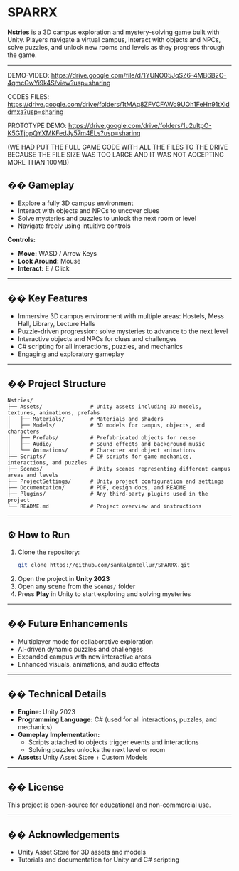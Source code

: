 # SPARRX

**Nstries** is a 3D campus exploration and mystery-solving game built with Unity. Players navigate a virtual campus, interact with objects and NPCs, solve puzzles, and unlock new rooms and levels as they progress through the game.

---

DEMO-VIDEO: https://drive.google.com/file/d/1YUNO05JqSZ6-4MB6B2O-4qmcGwYi9k4S/view?usp=sharing

CODES FILES: https://drive.google.com/drive/folders/1tMAg8ZFVCFAWo9UOh1FeHn91tXlddmxa?usp=sharing

PROTOTYPE DEMO: https://drive.google.com/drive/folders/1u2uItpO-K5GTjopQYXMKFedJy57m4ELs?usp=sharing

(WE HAD PUT THE FULL GAME CODE WITH ALL THE FILES TO THE DRIVE BECAUSE THE FILE SIZE WAS TOO LARGE AND IT WAS NOT ACCEPTING MORE THAN 100MB)

## �� Gameplay

- Explore a fully 3D campus environment  
- Interact with objects and NPCs to uncover clues  
- Solve mysteries and puzzles to unlock the next room or level  
- Navigate freely using intuitive controls  

**Controls:**  
- **Move:** WASD / Arrow Keys  
- **Look Around:** Mouse  
- **Interact:** E / Click  

---

## �� Key Features

- Immersive 3D campus environment with multiple areas: Hostels, Mess Hall, Library, Lecture Halls  
- Puzzle-driven progression: solve mysteries to advance to the next level  
- Interactive objects and NPCs for clues and challenges  
- C# scripting for all interactions, puzzles, and mechanics  
- Engaging and exploratory gameplay  

---

## �� Project Structure

```
Nstries/
├── Assets/               # Unity assets including 3D models, textures, animations, prefabs
│   ├── Materials/        # Materials and shaders
│   ├── Models/           # 3D models for campus, objects, and characters
│   ├── Prefabs/          # Prefabricated objects for reuse
│   ├── Audio/            # Sound effects and background music
│   └── Animations/       # Character and object animations
├── Scripts/              # C# scripts for game mechanics, interactions, and puzzles
├── Scenes/               # Unity scenes representing different campus areas and levels
├── ProjectSettings/      # Unity project configuration and settings
├── Documentation/        # PDF, design docs, and README
├── Plugins/              # Any third-party plugins used in the project
└── README.md             # Project overview and instructions
```

---

## ⚙️ How to Run

1. Clone the repository:
   ```bash
   git clone https://github.com/sankalpmtellur/SPARRX.git
   ```
2. Open the project in **Unity 2023**  
3. Open any scene from the `Scenes/` folder  
4. Press **Play** in Unity to start exploring and solving mysteries  

---

## �� Future Enhancements

- Multiplayer mode for collaborative exploration  
- AI-driven dynamic puzzles and challenges  
- Expanded campus with new interactive areas  
- Enhanced visuals, animations, and audio effects  

---

## �� Technical Details

- **Engine:** Unity 2023  
- **Programming Language:** C# (used for all interactions, puzzles, and mechanics)  
- **Gameplay Implementation:**  
  - Scripts attached to objects trigger events and interactions  
  - Solving puzzles unlocks the next level or room  
- **Assets:** Unity Asset Store + Custom Models  

---

## �� License

This project is open-source for educational and non-commercial use.  

---

## �� Acknowledgements

- Unity Asset Store for 3D assets and models  
- Tutorials and documentation for Unity and C# scripting
